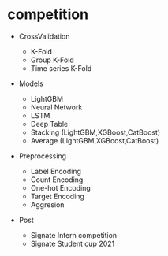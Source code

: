 # competition

- CrossValidation
  - K-Fold
  - Group K-Fold
  - Time series K-Fold

- Models
  - LightGBM
  - Neural Network
  - LSTM
  - Deep Table
  - Stacking (LightGBM,XGBoost,CatBoost)
  - Average (LightGBM,XGBoost,CatBoost)

- Preprocessing
  - Label Encoding
  - Count Encoding
  - One-hot Encoding
  - Target Encoding
  - Aggresion

- Post
  - Signate Intern competition
  - Signate Student cup 2021
